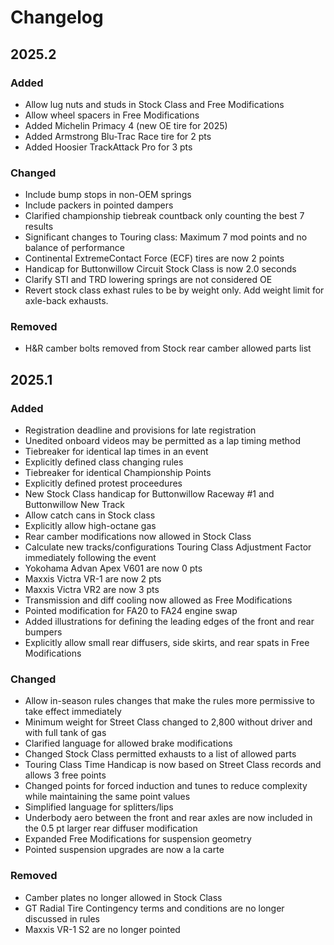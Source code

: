 # Changelog

## 2025.2

### Added

- Allow lug nuts and studs in Stock Class and Free Modifications
- Allow wheel spacers in Free Modifications
- Added Michelin Primacy 4 (new OE tire for 2025)
- Added Armstrong Blu-Trac Race tire for 2 pts
- Added Hoosier TrackAttack Pro for 3 pts

### Changed

- Include bump stops in non-OEM springs
- Include packers in pointed dampers
- Clarified championship tiebreak countback only counting the best 7 results
- Significant changes to Touring class: Maximum 7 mod points and no balance of performance
- Continental ExtremeContact Force (ECF) tires are now 2 points
- Handicap for Buttonwillow Circuit Stock Class is now 2.0 seconds
- Clarify STI and TRD lowering springs are not considered OE
- Revert stock class exhast rules to be by weight only. Add weight limit for axle-back exhausts.

### Removed

- H&R camber bolts removed from Stock rear camber allowed parts list

## 2025.1

### Added

- Registration deadline and provisions for late registration
- Unedited onboard videos may be permitted as a lap timing method
- Tiebreaker for identical lap times in an event
- Explicitly defined class changing rules
- Tiebreaker for identical Championship Points
- Explicitly defined protest proceedures
- New Stock Class handicap for Buttonwillow Raceway #1 and Buttonwillow New Track
- Allow catch cans in Stock class
- Explicitly allow high-octane gas
- Rear camber modifications now allowed in Stock Class
- Calculate new tracks/configurations Touring Class Adjustment Factor immediately following the event
- Yokohama Advan Apex V601 are now 0 pts
- Maxxis Victra VR-1 are now 2 pts
- Maxxis Victra VR2 are now 3 pts
- Transmission and diff cooling now allowed as Free Modifications
- Pointed modification for FA20 to FA24 engine swap
- Added illustrations for defining the leading edges of the front and rear bumpers
- Explicitly allow small rear diffusers, side skirts, and rear spats in Free Modifications

### Changed

- Allow in-season rules changes that make the rules more permissive to take effect immediately
- Minimum weight for Street Class changed to 2,800 without driver and with full tank of gas
- Clarified language for allowed brake modifications
- Changed Stock Class permitted exhausts to a list of allowed parts
- Touring Class Time Handicap is now based on Street Class records and allows 3 free points
- Changed points for forced induction and tunes to reduce complexity while maintaining the same point values
- Simplified language for splitters/lips
- Underbody aero between the front and rear axles are now included in the 0.5 pt larger rear diffuser modification
- Expanded Free Modifications for suspension geometry 
- Pointed suspension upgrades are now a la carte

### Removed

- Camber plates no longer allowed in Stock Class
- GT Radial Tire Contingency terms and conditions are no longer discussed in rules
- Maxxis VR-1 S2 are no longer pointed
